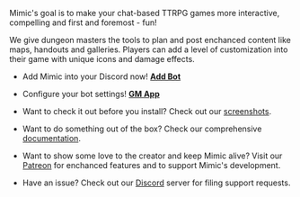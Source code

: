 Mimic's goal is to make your chat-based TTRPG games more interactive, compelling and first and foremost - fun!

We give dungeon masters the tools to plan and post enchanced content like maps, handouts and galleries. Players can add a level of customization into their game with unique icons and damage effects.

- Add Mimic into your Discord now! [**Add Bot**](https://mimic-tools.github.io/assets/img/mimic.png "Add Bot")

- Configure your bot settings! [**GM App**](localhost)

- Want to check it out before you install? Check out our [screenshots](https://mimic-tools.github.io/screenshots/).

- Want to do something out of the box? Check our comprehensive [documentation](https://mimic-tools.github.io/docs/).

- Want to show some love to the creator and keep Mimic alive? Visit our [Patreon](https://patreon.com/mimic_tools) for enchanced features and to support Mimic's development.

- Have an issue? Check out our [Discord](https://discord.gg/WttenG) server for filing support requests.
